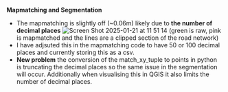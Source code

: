 **Mapmatching and Segmentation**
- The mapmatching is slightly off (~0.06m) likely due to **the number of decimal places** ![Screen Shot 2025-01-21 at 11 51 14](https://github.com/user-attachments/assets/5fcfdf71-bc2b-4042-b8dd-0b9eed71708d) (green is raw, pink is mapmatched and the lines are a clipped section of the road network)
- I have adjsuted this in the mapmatching code to have 50 or 100 decimal places and currently storing this as a csv.
- **New problem** the conversion of the match_xy_tuple to points in python is truncating the decimal places so the same issue in the segmentation will occur. Additionally when visualising this in QGIS it also limits the number of decimal places.
